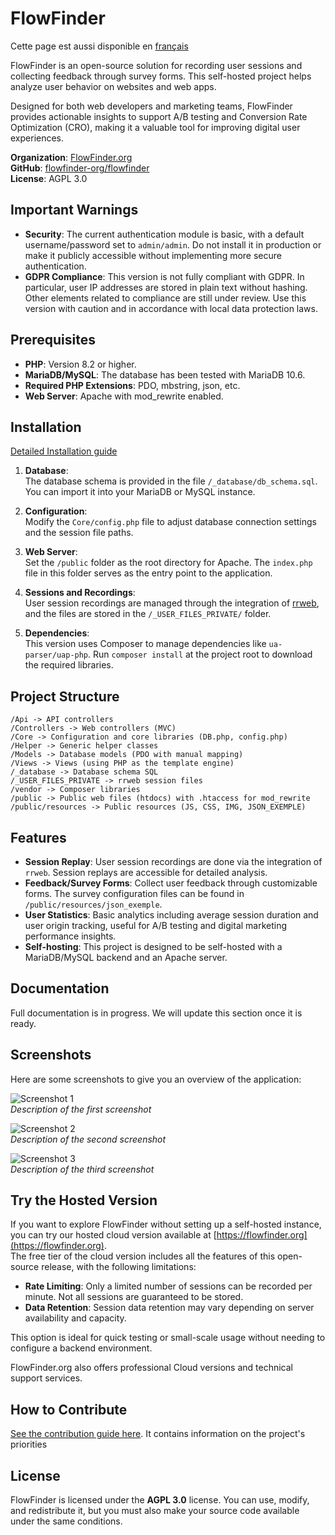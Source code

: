 # FlowFinder

Cette page est aussi disponible en [français](README.fr.md)

FlowFinder is an open-source solution for recording user sessions and collecting feedback through survey forms. This self-hosted project helps analyze user behavior on websites and web apps.

Designed for both web developers and marketing teams, FlowFinder provides actionable insights to support A/B testing and Conversion Rate Optimization (CRO), making it a valuable tool for improving digital user experiences.

**Organization**: [FlowFinder.org](https://flowfinder.org)  
**GitHub**: [flowfinder-org/flowfinder](https://github.com/flowfinder-org/flowfinder)  
**License**: AGPL 3.0

## Important Warnings

- **Security**: The current authentication module is basic, with a default username/password set to `admin/admin`. Do not install it in production or make it publicly accessible without implementing more secure authentication.
- **GDPR Compliance**: This version is not fully compliant with GDPR. In particular, user IP addresses are stored in plain text without hashing. Other elements related to compliance are still under review. Use this version with caution and in accordance with local data protection laws.

## Prerequisites

- **PHP**: Version 8.2 or higher.
- **MariaDB/MySQL**: The database has been tested with MariaDB 10.6.
- **Required PHP Extensions**: PDO, mbstring, json, etc.
- **Web Server**: Apache with mod_rewrite enabled.

## Installation

[Detailed Installation guide](./INSTALL.md)

1. **Database**:  
   The database schema is provided in the file `/_database/db_schema.sql`. You can import it into your MariaDB or MySQL instance.

2. **Configuration**:  
   Modify the `Core/config.php` file to adjust database connection settings and the session file paths.

3. **Web Server**:  
   Set the `/public` folder as the root directory for Apache. The `index.php` file in this folder serves as the entry point to the application.

4. **Sessions and Recordings**:  
   User session recordings are managed through the integration of [rrweb](https://github.com/rrweb-io/rrweb), and the files are stored in the `/_USER_FILES_PRIVATE/` folder.

5. **Dependencies**:  
   This version uses Composer to manage dependencies like `ua-parser/uap-php`. Run `composer install` at the project root to download the required libraries.

## Project Structure

```
/Api -> API controllers 
/Controllers -> Web controllers (MVC)
/Core -> Configuration and core libraries (DB.php, config.php) 
/Helper -> Generic helper classes 
/Models -> Database models (PDO with manual mapping) 
/Views -> Views (using PHP as the template engine) 
/_database -> Database schema SQL 
/_USER_FILES_PRIVATE -> rrweb session files 
/vendor -> Composer libraries 
/public -> Public web files (htdocs) with .htaccess for mod_rewrite 
/public/resources -> Public resources (JS, CSS, IMG, JSON_EXEMPLE)
```

## Features

- **Session Replay**: User session recordings are done via the integration of `rrweb`. Session replays are accessible for detailed analysis.
- **Feedback/Survey Forms**: Collect user feedback through customizable forms. The survey configuration files can be found in `/public/resources/json_exemple`.
- **User Statistics**: Basic analytics including average session duration and user origin tracking, useful for A/B testing and digital marketing performance insights.
- **Self-hosting**: This project is designed to be self-hosted with a MariaDB/MySQL backend and an Apache server.

## Documentation

Full documentation is in progress. We will update this section once it is ready.

## Screenshots

Here are some screenshots to give you an overview of the application:

![Screenshot 1](public/resources/img/screenshot1.png)  
*Description of the first screenshot*

![Screenshot 2](public/resources/img/screenshot2.png)  
*Description of the second screenshot*

![Screenshot 3](public/resources/img/screenshot3.png)  
*Description of the third screenshot*

## Try the Hosted Version

If you want to explore FlowFinder without setting up a self-hosted instance, you can try our hosted cloud version available at [https://flowfinder.org](https://flowfinder.org).  
The free tier of the cloud version includes all the features of this open-source release, with the following limitations:

- **Rate Limiting**: Only a limited number of sessions can be recorded per minute. Not all sessions are guaranteed to be stored.
- **Data Retention**: Session data retention may vary depending on server availability and capacity.

This option is ideal for quick testing or small-scale usage without needing to configure a backend environment.

FlowFinder.org also offers professional Cloud versions and technical support services.

## How to Contribute

[See the contribution guide here](CONTRIBUTING.md).
It contains information on the project's priorities

## License

FlowFinder is licensed under the **AGPL 3.0** license. You can use, modify, and redistribute it, but you must also make your source code available under the same conditions.


